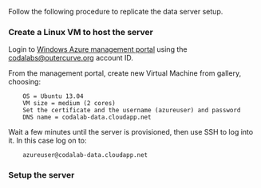 
Follow the following procedure to replicate the data server setup.

### Create a Linux VM to host the server

Login to [Windows Azure management portal](http://manage.windowsazure.com) using the codalabs@outercurve.org account ID.

From the management portal, create new Virtual Machine from gallery, choosing:

        OS = Ubuntu 13.04
        VM size = medium (2 cores)
        Set the certificate and the username (azureuser) and password
        DNS name = codalab-data.cloudapp.net

Wait a few minutes until the server is provisioned, then use SSH to log into it. In this case log on to:

        azureuser@codalab-data.cloudapp.net

### Setup the server


